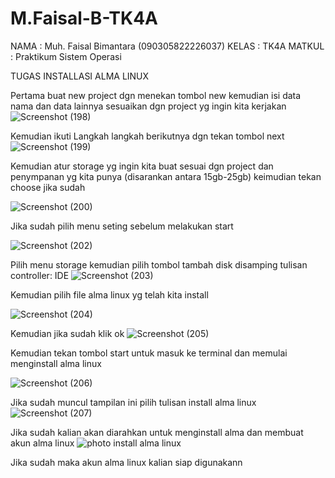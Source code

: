 # M.Faisal-B-TK4A
NAMA : Muh. Faisal Bimantara (090305822226037)
KELAS : TK4A 
MATKUL : Praktikum Sistem Operasi

TUGAS INSTALLASI ALMA LINUX

Pertama buat new project dgn menekan tombol new kemudian isi data nama dan data lainnya sesuaikan dgn project yg ingin kita kerjakan
 ![Screenshot (198)](https://github.com/faisalbinta29/M.Faisal-B-TK4A/assets/151717525/2f859bf0-49e3-48b9-a389-dcb93f3f6eb0)

Kemudian ikuti Langkah langkah berikutnya dgn tekan tombol next 
![Screenshot (199)](https://github.com/faisalbinta29/M.Faisal-B-TK4A/assets/151717525/a5c1e44c-550d-467f-89bb-7da6b0e56d09)

 



Kemudian atur storage yg ingin kita buat sesuai dgn project dan penympanan yg kita punya (disarankan antara 15gb-25gb) keimudian tekan choose jika sudah
 
![Screenshot (200)](https://github.com/faisalbinta29/M.Faisal-B-TK4A/assets/151717525/301c6fca-23d4-4504-9024-67bbf3d09f94)

Jika sudah pilih menu seting sebelum melakukan start 

 ![Screenshot (202)](https://github.com/faisalbinta29/M.Faisal-B-TK4A/assets/151717525/f88a7b01-2db6-43dd-9919-def01651161d)









Pilih menu storage kemudian pilih tombol tambah disk disamping tulisan controller: IDE
 ![Screenshot (203)](https://github.com/faisalbinta29/M.Faisal-B-TK4A/assets/151717525/92b98398-4988-4014-95ac-d4a45250dfcf)


Kemudian pilih file alma linux yg telah kita install
 
![Screenshot (204)](https://github.com/faisalbinta29/M.Faisal-B-TK4A/assets/151717525/a9a8892a-8565-4aff-95ef-a592a497c0bc)





Kemudian jika sudah klik ok
 ![Screenshot (205)](https://github.com/faisalbinta29/M.Faisal-B-TK4A/assets/151717525/41e98026-5a71-477a-9e6b-a6982f2a8f39)


Kemudian tekan tombol start untuk masuk ke terminal dan memulai menginstall alma linux
 
![Screenshot (206)](https://github.com/faisalbinta29/M.Faisal-B-TK4A/assets/151717525/b70d1c68-a20e-41e6-b86b-b8afffbd8a7e)





Jika sudah muncul tampilan ini pilih tulisan install alma linux
 ![Screenshot (207)](https://github.com/faisalbinta29/M.Faisal-B-TK4A/assets/151717525/1b9f84ff-9d68-4e66-8525-bb368bfeb57c)


Jika sudah kalian akan diarahkan untuk menginstall alma dan membuat akun alma linux
![photo install alma linux](https://github.com/faisalbinta29/M.Faisal-B-TK4A/assets/151717525/493d6caa-f586-4900-bc6a-682c263db5de)

 

Jika sudah maka akun alma linux kalian siap digunakann
